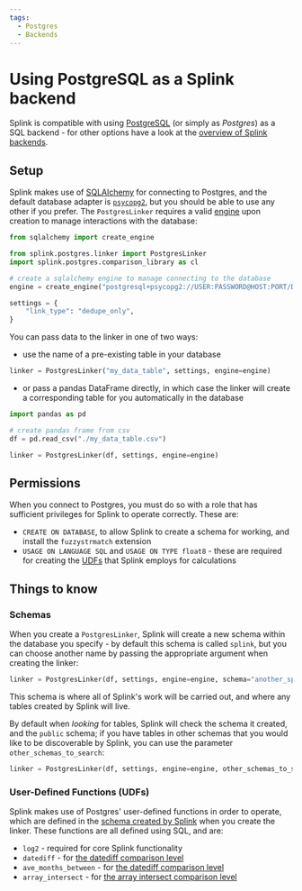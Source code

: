 ```yaml
---
tags:
  - Postgres
  - Backends
---
```


# Using PostgreSQL as a Splink backend

Splink is compatible with using [PostgreSQL](https://www.postgresql.org/) (or simply as _Postgres_) as a SQL backend - for other options have a look at the [overview of Splink backends](./backends.md).

## Setup

Splink makes use of [SQLAlchemy](https://www.sqlalchemy.org/) for connecting to Postgres, and the default database adapter is [`psycopg2`](https://www.psycopg.org/docs/index.html), but you should be able to use any other if you prefer. The `PostgresLinker` requires a valid [engine](https://docs.sqlalchemy.org/en/20/core/connections.html) upon creation to manage interactions with the database:
```py
from sqlalchemy import create_engine

from splink.postgres.linker import PostgresLinker
import splink.postgres.comparison_library as cl

# create a sqlalchemy engine to manage connecting to the database
engine = create_engine("postgresql+psycopg2://USER:PASSWORD@HOST:PORT/DB_NAME")

settings = {
    "link_type": "dedupe_only",
}
```

You can pass data to the linker in one of two ways:

* use the name of a pre-existing table in your database
```py
linker = PostgresLinker("my_data_table", settings, engine=engine)
```

* or pass a pandas DataFrame directly, in which case the linker will create a corresponding table for you automatically in the database
```py
import pandas as pd

# create pandas frame from csv
df = pd.read_csv("./my_data_table.csv")

linker = PostgresLinker(df, settings, engine=engine)
```

## Permissions

When you connect to Postgres, you must do so with a role that has sufficient privileges for Splink to operate correctly. These are:

* `CREATE ON DATABASE`, to allow Splink to create a schema for working, and install the `fuzzystrmatch` extension
* `USAGE ON LANGUAGE SQL` and `USAGE ON TYPE float8` - these are required for creating the [UDFs](#user-defined-functions-udfs) that Splink employs for calculations

## Things to know

### Schemas

When you create a `PostgresLinker`, Splink will create a new schema within the database you specify - by default this schema is called `splink`, but you can choose another name by passing the appropriate argument when creating the linker:
```py
linker = PostgresLinker(df, settings, engine=engine, schema="another_splink_schema")
```
This schema is where all of Splink's work will be carried out, and where any tables created by Splink will live.

By default when _looking_ for tables, Splink will check the schema it created, and the `public` schema; if you have tables in other schemas that you would like to be discoverable by Splink, you can use the parameter `other_schemas_to_search`:
```py
linker = PostgresLinker(df, settings, engine=engine, other_schemas_to_search=["my_data_schema_1", "my_data_schema_2"])
```

### User-Defined Functions (UDFs)

Splink makes use of Postgres' user-defined functions in order to operate, which are defined in the [schema created by Splink](#schemas) when you create the linker. These functions are all defined using SQL, and are:

* `log2` - required for core Splink functionality
* `datediff` - for [the datediff comparison level](../../../comparison_level_library.md#splink.comparison_level_library.DatediffLevelBase)
* `ave_months_between` - for [the datediff comparison level](../../../comparison_level_library.md#splink.comparison_level_library.DatediffLevelBase)
* `array_intersect` - for [the array intersect comparison level](../../../comparison_level_library.md#splink.comparison_level_library.ArrayIntersectLevelBase)
